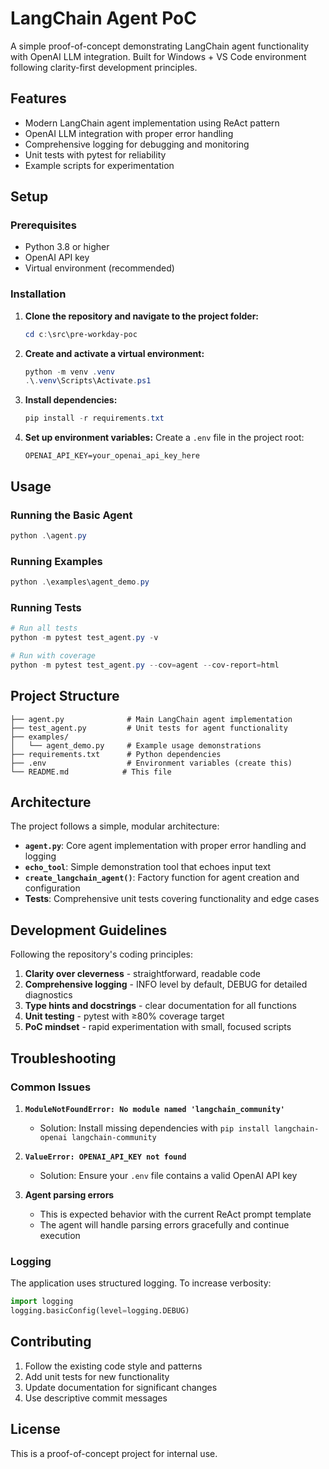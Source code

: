 # LangChain Agent PoC

A simple proof-of-concept demonstrating LangChain agent functionality with OpenAI LLM integration.
Built for Windows + VS Code environment following clarity-first development principles.

## Features

- Modern LangChain agent implementation using ReAct pattern
- OpenAI LLM integration with proper error handling
- Comprehensive logging for debugging and monitoring
- Unit tests with pytest for reliability
- Example scripts for experimentation

## Setup

### Prerequisites

- Python 3.8 or higher
- OpenAI API key
- Virtual environment (recommended)

### Installation

1. **Clone the repository and navigate to the project folder:**
   ```powershell
   cd c:\src\pre-workday-poc
   ```

2. **Create and activate a virtual environment:**
   ```powershell
   python -m venv .venv
   .\.venv\Scripts\Activate.ps1
   ```

3. **Install dependencies:**
   ```powershell
   pip install -r requirements.txt
   ```

4. **Set up environment variables:**
   Create a `.env` file in the project root:
   ```env
   OPENAI_API_KEY=your_openai_api_key_here
   ```

## Usage

### Running the Basic Agent

```powershell
python .\agent.py
```

### Running Examples

```powershell
python .\examples\agent_demo.py
```

### Running Tests

```powershell
# Run all tests
python -m pytest test_agent.py -v

# Run with coverage
python -m pytest test_agent.py --cov=agent --cov-report=html
```

## Project Structure

```
├── agent.py              # Main LangChain agent implementation
├── test_agent.py         # Unit tests for agent functionality
├── examples/
│   └── agent_demo.py     # Example usage demonstrations
├── requirements.txt      # Python dependencies
├── .env                  # Environment variables (create this)
└── README.md            # This file
```

## Architecture

The project follows a simple, modular architecture:

- **`agent.py`**: Core agent implementation with proper error handling and logging
- **`echo_tool`**: Simple demonstration tool that echoes input text
- **`create_langchain_agent()`**: Factory function for agent creation and configuration
- **Tests**: Comprehensive unit tests covering functionality and edge cases

## Development Guidelines

Following the repository's coding principles:

1. **Clarity over cleverness** - straightforward, readable code
2. **Comprehensive logging** - INFO level by default, DEBUG for detailed diagnostics
3. **Type hints and docstrings** - clear documentation for all functions
4. **Unit testing** - pytest with ≥80% coverage target
5. **PoC mindset** - rapid experimentation with small, focused scripts

## Troubleshooting

### Common Issues

1. **`ModuleNotFoundError: No module named 'langchain_community'`**
   - Solution: Install missing dependencies with `pip install langchain-openai langchain-community`

2. **`ValueError: OPENAI_API_KEY not found`**
   - Solution: Ensure your `.env` file contains a valid OpenAI API key

3. **Agent parsing errors**
   - This is expected behavior with the current ReAct prompt template
   - The agent will handle parsing errors gracefully and continue execution

### Logging

The application uses structured logging. To increase verbosity:

```python
import logging
logging.basicConfig(level=logging.DEBUG)
```

## Contributing

1. Follow the existing code style and patterns
2. Add unit tests for new functionality
3. Update documentation for significant changes
4. Use descriptive commit messages

## License

This is a proof-of-concept project for internal use.